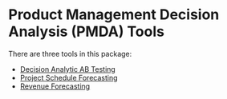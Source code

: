 # Product Management Decision Analysis (PMDA) Tools
There are three tools in this package:
* [Decision Analytic AB Testing](abtest.html)
* [Project Schedule Forecasting](curve.html)
* [Revenue Forecasting](revForecast.html)